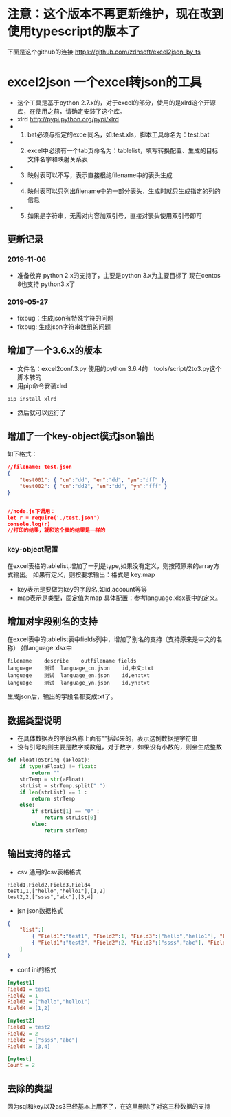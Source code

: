# 注意：这个版本不再更新维护，现在改到使用typescript的版本了
下面是这个github的连接 https://github.com/zdhsoft/excel2json_by_ts

# excel2json 一个excel转json的工具
- 这个工具是基于python 2.7.x的，对于excel的部分，使用的是xlrd这个开源库，在使用之前，请确定安装了这个库。
- xlrd http://pypi.python.org/pypi/xlrd
- 1. bat必须与指定的excel同名，如:test.xls，脚本工具命名为：test.bat
- 2. excel中必须有一个tab页命名为：tablelist，填写转换配置、生成的目标文件名字和映射关系表
- 3. 映射表可以不写，表示直接根绝filename中的表头生成
- 4. 映射表可以只列出filename中的一部分表头，生成时就只生成指定的列的信息
- 5. 如果是字符串，无需对内容加双引号，直接对表头使用双引号即可

## 更新记录
### 2019-11-06
- 准备放弃 python 2.x的支持了，主要是python 3.x为主要目标了 现在centos 8也支持 python3.x了

### 2019-05-27
- fixbug：生成json有特殊字符的问题
- fixbug: 生成json字符串数组的问题

## 增加了一个3.6.x的版本
- 文件名：excel2conf.3.py 使用的python 3.6.4的　tools/script/2to3.py这个脚本转的
- 用pip命令安装xlrd  
```dos
pip install xlrd
```
- 然后就可以运行了

## 增加了一个key-object模式json输出
如下格式：
```json
//filename: test.json
{
	"test001": { "cn":"dd", "en":"dd", "yn":"dff" },
	"test002": { "cn":"dd2", "en":"dd", "yn":"fff" }
}


//node.js下调用：
let r = require('./test.json')
console.log(r)
//打印的结果，就和这个表的结果是一样的

```

### key-object配置
在excel表格的tablelist,增加了一列是type,如果没有定义，则按照原来的array方式输出。
如果有定义，则按要求输出：格式是  key:map
- key表示是要做为key的字段名,如id,account等等
- map表示是类型，固定值为map
具体配置：参考language.xlsx表中的定义。

## 增加对字段别名的支持
在excel表中的tablelist表中fields列中，增加了别名的支持（支持原来是中文的名称）
如language.xlsx中
```
filename	describe	outfilename	fields
language	测试	language_cn.json	id,中文:txt
language	测试	language_en.json	id,en:txt
language	测试	language_yn.json	id,yn:txt
```
生成json后，输出的字段名都变成txt了。


## 数据类型说明
- 在具体数据表的字段名称上面有""括起来的，表示这例数据是字符串
- 没有引号的则主要是数字或数组，对于数字，如果没有小数的，则会生成整数
```python
def FloatToString (aFloat):
    if type(aFloat) != float:
        return ""
    strTemp = str(aFloat)
    strList = strTemp.split(".")
    if len(strList) == 1 :
        return strTemp
    else:
        if strList[1] == "0" :
            return strList[0]
        else:
            return strTemp
```

## 输出支持的格式
- csv 通用的csv表格格式
```csv
Field1,Field2,Field3,Field4
test1,1,["hello","hello1"],[1,2]
test2,2,["ssss","abc"],[3,4]
```
- jsn json数据格式
```json
{
	"list":[
		{ "Field1":"test1", "Field2":1, "Field3":["hello","hello1"], "Field4":[1,2] },
		{ "Field1":"test2", "Field2":2, "Field3":["ssss","abc"], "Field4":[3,4] }
	]
}

```
- conf ini的格式
```ini
[mytest1]
Field1 = test1
Field2 = 1
Field3 = ["hello","hello1"]
Field4 = [1,2]

[mytest2]
Field1 = test2
Field2 = 2
Field3 = ["ssss","abc"]
Field4 = [3,4]

[mytest]
Count = 2
```

## 去除的类型
因为sql和key以及as3已经基本上用不了，在这里删除了对这三种数据的支持
